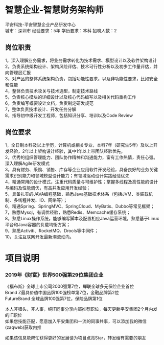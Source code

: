 # 智慧企业-智慧财务架构师
平安科技-平安智慧企业产品研发中心  
城市：深圳市 经验要求：5年 学历要求：本科  招聘人数：2

## 岗位职责
1，深入理解业务需求，将业务需求转化为技术需求、模型设计以及软件架构设计   
2，负责系统架构设计、架构风险评估、技术可行性分析以及初步工作量评估，并向管理层汇报   
3，对产品的整体系统架构负责，包括功能性要求，以及非功能性要求，比如安全和性能   
4，整体负责技术攻关与技术选型，制定技术路线   
5，负责核心模块的详细设计以及核心代码编写以及相关代码重构工作   
6，负责编写概要设计文档，负责制定研发规范   
7，整体负责技术设计、开发任务分解   
8，指导初中级开发工程师，包括知识分享、培训以及Code Review

## 岗位要求
1，全日制本科及以上学历，计算机或相关专业，本科7年（研究生5年）及以上开发经验，2年以上架构设计经验，其中1年以上带团队经验优先。   
2，优秀的组织管理能力、团队协作精神和沟通能力，富有工作热情，责任心强。深入理解Agile研发模式   
3，具有财务、采购、销售、库存等企业应用软件开发经验，具备良好的业务关键需求识别能力和领域模型设计能力；有领域驱动设计实践经验优先   
4，精通常用的设计模式，注重代码质量与可维护性；掌握多线程及高性能的设计与编码及性能调优，有高并发应用开发经验；   
5，具备扎实的JAVA编程基础，熟悉Java基础技术体系（包括JVM、类装载机制、多线程并发、IO、网络等）；   
6，精通Spring、SpringMVC、SpringCloud、MyBatis、Dubbo等常见框架；   
7，熟悉Mysql，有调优经验，熟悉Redis、Memcache缓存系统；   
8，熟悉Linux操作系统，能够编写脚本及配置相应Java运营环境，熟悉基于Linux平台和Java容器的负载均衡方案；   
9，熟悉Activiti、RocketMQ、Drools等中间件；   
10，关注互联网开发最新潮流动向。

# 项目说明

### 2019年《财富》世界500强第29位集团企业
《福布斯》全球上市公司2000强第7位，蝉联全球多元保险企业首位  
Brand Z最具价值中国品牌100强榜单第7位，金融品牌第2位  
FutureBrand 全球品牌100强第7位，保险品牌第1位

本人非猎头，非人事，纯IT同事分享内部推荐职位，每天更新平安集团2个月内发的IT职位  
如果您技能匹配，愿意加入平安集团和一流的同事共事，可以添加我的微信(zaqweb)获取内推 

如果该信息能帮忙获得更好的发展请为项目点亮Star，转发给有需要的朋友




